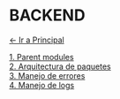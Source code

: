 # BACKEND

[← Ir a Principal](./../../../README.md)

[1. Parent modules](parents/README.md) <br>
[2. Arquitectura de paquetes](./packages/README.md) <br>
[3. Manejo de errores](./errors/README.md) <br>
[4. Manejo de logs](./logging/README.md) <br>